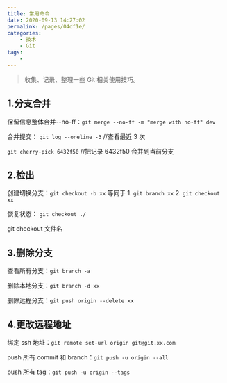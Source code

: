 ```yaml
---
title: 常用命令
date: 2020-09-13 14:27:02
permalink: /pages/04df1e/
categories:
    - 技术
    - Git
tags:
    -
---
```


> 收集、记录、整理一些 Git 相关使用技巧。

## 1.分支合并

保留信息整体合并--no-ff：`git merge --no-ff -m "merge with no-ff" dev`

合并提交： `git log --oneline -3` //查看最近 3 次

`git cherry-pick 6432f50` //把记录 6432f50 合并到当前分支

## 2.检出

创建切换分支：`git checkout -b xx` 等同于 1. `git branch xx` 2. `git checkout xx`

恢复状态： `git checkout ./`

git checkout 文件名

## 3.删除分支

查看所有分支：`git branch -a`

删除本地分支：`git branch -d xx`

删除远程分支：`git push origin --delete xx`

## 4.更改远程地址

绑定 ssh 地址：`git remote set-url origin git@git.xx.com`

push 所有 commit 和 branch：`git push -u origin --all`

push 所有 tag：`git push -u origin --tags`
